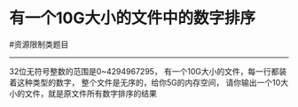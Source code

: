 # 有一个10G大小的文件中的数字排序

#资源限制类题目

---

32位无符号整数的范围是0~4294967295，
有一个10G大小的文件，每一行都装着这种类型的数字，
整个文件是无序的，给你5G的内存空间，
请你输出一个10大小的文件，就是原文件所有数字排序的结果
